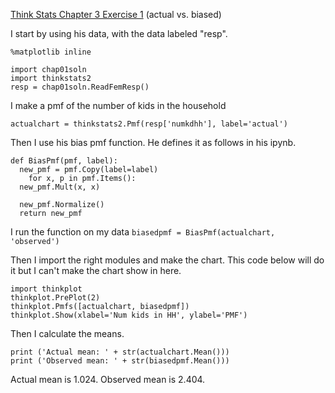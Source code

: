 [Think Stats Chapter 3 Exercise 1](http://greenteapress.com/thinkstats2/html/thinkstats2004.html#toc31) (actual vs. biased)

I start by using his data, with the data labeled "resp".
```
%matplotlib inline

import chap01soln
import thinkstats2
resp = chap01soln.ReadFemResp()
```

I make a pmf of the number of kids in the household

```
actualchart = thinkstats2.Pmf(resp['numkdhh'], label='actual')
```

Then I use his bias pmf function.  He defines it as follows in his ipynb.

```
def BiasPmf(pmf, label):
  new_pmf = pmf.Copy(label=label)
    for x, p in pmf.Items():
  new_pmf.Mult(x, x)
        
  new_pmf.Normalize()
  return new_pmf
```

I run the function on my data
```biasedpmf = BiasPmf(actualchart, 'observed')```

Then I import the right modules and make the chart.  This code below will do it but I can't make the chart show in here.

```
import thinkplot
thinkplot.PrePlot(2)
thinkplot.Pmfs([actualchart, biasedpmf])
thinkplot.Show(xlabel='Num kids in HH', ylabel='PMF')
```

Then I calculate the means.

```
print ('Actual mean: ' + str(actualchart.Mean()))
print ('Observed mean: ' + str(biasedpmf.Mean()))
```

Actual mean is 1.024.  Observed mean is 2.404.
